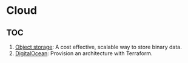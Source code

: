 # Cloud

## TOC

1. [Object storage](object-storage.md): A cost effective, scalable way to store binary data.
1. [DigitalOcean](misc/digital-ocean-infrastructure.notes.md): Provision an architecture with Terraform.


